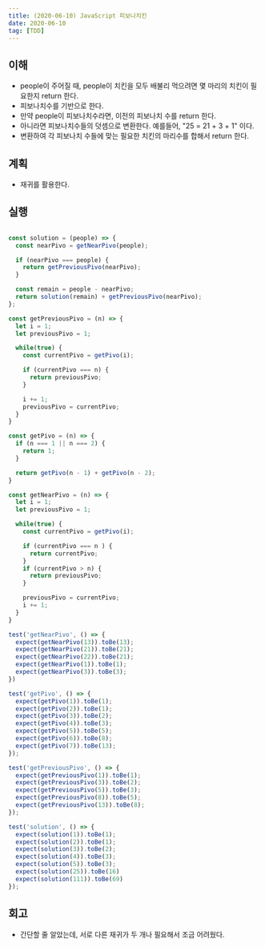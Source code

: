 ```yaml
---
title: (2020-06-10) JavaScript 피보나치킨
date: 2020-06-10
tag: [TDD]
---
```


## 이해

- people이 주어질 때, people이 치킨을 모두 배불리 먹으려면 몇 마리의 치킨이 필요한지 return 한다.
- 피보나치수를 기반으로 한다.
- 만약 people이 피보나치수라면, 이전의 피보나치 수를 return 한다.
- 아니라면 피보나치수들의 덧셈으로 변환한다. 예를들어, "25 = 21 + 3 + 1" 이다.
- 변환하여 각 피보나치 수들에 맞는 필요한 치킨의 마리수를 합해서 return 한다.

## 계획

- 재귀를 활용한다.

## 실행

```javascript

const solution = (people) => {
  const nearPivo = getNearPivo(people);

  if (nearPivo === people) {
    return getPreviousPivo(nearPivo);
  }

  const remain = people - nearPivo;
  return solution(remain) + getPreviousPivo(nearPivo);
};

const getPreviousPivo = (n) => {
  let i = 1;
  let previousPivo = 1;

  while(true) {
    const currentPivo = getPivo(i);

    if (currentPivo === n) {
      return previousPivo;
    }

    i += 1;
    previousPivo = currentPivo;
  }
}

const getPivo = (n) => {
  if (n === 1 || n === 2) {
    return 1;
  }

  return getPivo(n - 1) + getPivo(n - 2);
}

const getNearPivo = (n) => {
  let i = 1;
  let previousPivo = 1;

  while(true) {
    const currentPivo = getPivo(i);

    if (currentPivo === n ) {
      return currentPivo;
    }
    if (currentPivo > n) {
      return previousPivo;
    }

    previousPivo = currentPivo;
    i += 1;
  }
}

test('getNearPivo', () => {
  expect(getNearPivo(13)).toBe(13);
  expect(getNearPivo(21)).toBe(21);
  expect(getNearPivo(22)).toBe(21);
  expect(getNearPivo(1)).toBe(1);
  expect(getNearPivo(3)).toBe(3);
})

test('getPivo', () => {
  expect(getPivo(1)).toBe(1);
  expect(getPivo(2)).toBe(1);
  expect(getPivo(3)).toBe(2);
  expect(getPivo(4)).toBe(3);
  expect(getPivo(5)).toBe(5);
  expect(getPivo(6)).toBe(8);
  expect(getPivo(7)).toBe(13);
});

test('getPreviousPivo', () => {
  expect(getPreviousPivo(1)).toBe(1);
  expect(getPreviousPivo(3)).toBe(2);
  expect(getPreviousPivo(5)).toBe(3);
  expect(getPreviousPivo(8)).toBe(5);
  expect(getPreviousPivo(13)).toBe(8);
});

test('solution', () => {
  expect(solution(1)).toBe(1);
  expect(solution(2)).toBe(1);
  expect(solution(3)).toBe(2);
  expect(solution(4)).toBe(3);
  expect(solution(5)).toBe(3);
  expect(solution(25)).toBe(16)
  expect(solution(111)).toBe(69)
});
```

## 회고

- 간단할 줄 알았는데, 서로 다른 재귀가 두 개나 필요해서 조금 어려웠다.
